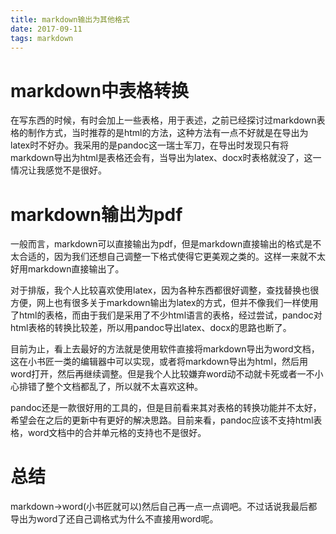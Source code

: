 ```yaml
---
title: markdown输出为其他格式
date: 2017-09-11
tags: markdown
---
```


# markdown中表格转换

在写东西的时候，有时会加上一些表格，用于表述，之前已经探讨过markdown表格的制作方式，当时推荐的是html的方法，这种方法有一点不好就是在导出为latex时不好办。我采用的是pandoc这一瑞士军刀，在导出时发现只有将markdown导出为html是表格还会有，当导出为latex、docx时表格就没了，这一情况让我感觉不是很好。

# markdown输出为pdf

一般而言，markdown可以直接输出为pdf，但是markdown直接输出的格式是不太合适的，因为我们还想自己调整一下格式使得它更美观之类的。这样一来就不太好用markdown直接输出了。

对于排版，我个人比较喜欢使用latex，因为各种东西都很好调整，查找替换也很方便，网上也有很多关于markdown输出为latex的方式，但并不像我们一样使用了html的表格，而由于我们是采用了不少html语言的表格，经过尝试，pandoc对html表格的转换比较差，所以用pandoc导出latex、docx的思路也断了。

目前为止，看上去最好的方法就是使用软件直接将markdown导出为word文档，这在小书匠一类的编辑器中可以实现，或者将markdown导出为html，然后用word打开，然后再继续调整。但是我个人比较嫌弃word动不动就卡死或者一不小心排错了整个文档都乱了，所以就不太喜欢这种。

pandoc还是一款很好用的工具的，但是目前看来其对表格的转换功能并不太好，希望会在之后的更新中有更好的解决思路。目前来看，pandoc应该不支持html表格，word文档中的合并单元格的支持也不是很好。

# 总结

markdown->word(小书匠就可以)然后自己再一点一点调吧。不过话说我最后都导出为word了还自己调格式为什么不直接用word呢。
